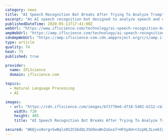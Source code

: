 ```yaml
---
category: news
title: "AI Speech Recognition Bot Breaks After Trying To Analyze Trump"
excerpt: "An AI speech recognition bot designed to analyze speech and compile it into a database broke when it tried to analyze Trump's speech patterns, its creator"
publishedDateTime: 2020-05-11T17:41:00Z
webUrl: "https://www.iflscience.com/technology/ai-speech-recognition-bot-breaks-after-trying-to-analyze-trump/"
ampWebUrl: "https://amp.iflscience.com/technology/ai-speech-recognition-bot-breaks-after-trying-to-analyze-trump/"
cdnAmpWebUrl: "https://amp-iflscience-com.cdn.ampproject.org/c/s/amp.iflscience.com/technology/ai-speech-recognition-bot-breaks-after-trying-to-analyze-trump/"
type: article
quality: 74
heat: 75
published: true

provider:
  name: IFLScience
  domain: iflscience.com

topics:
  - Natural Language Processing
  - AI

images:
  - url: "https://cdn.iflscience.com/images/bf3770e6-d718-5402-b212-cb364f2fa018/default-1589197781-cover-image.jpg"
    width: 720
    height: 405
    title: "AI Speech Recognition Bot Breaks After Trying To Analyze Trump"

secured: "W6Qjvx8org+5wBqlo0SZCG6dQL3SG0euWnZoGxo7+HFUyAU+n3zpHL3LxebIgRajPwYIweAI9nR23VyScTytfh1wSj+c3febFhDlMhO2KBvlGYg6/wrcUsYy4uPlQOPgGhISBRrGpF0fremNLVgyftT+27iOtL0ASmX8HJpLS4jf0vdMDAr5x2WS9d3MNIKN1zos8At9QhvVghI1CH982QNh0hcIEOWPF3LAE3uOmDs4ncqnNict8lGq8Wj5Qpl5/2fkrO1jm2A+Ub2+vsYhEhUhhdM4vogNBrgcMLfQVaNnbcXrz0oAevopdi+t4WN5Vi5EV69A6X+CBtw/rYZd49ZWWbCuZ4tmedAoq5VH/8oLnHz2GAD4eoY4v4HNkohNWVIvgTV4gvqkWh/9ocrQxqWalqUMztlWNnoFIqqcGEqclTVCQ8KSjGkubBHQTZu1VdS32Vs7DWZZ5YXp0aPFOqhOP3fiGoYdqZAzOixd2yo=;B5b0yyBc/H81D1RmxMxk3A=="
---
```


